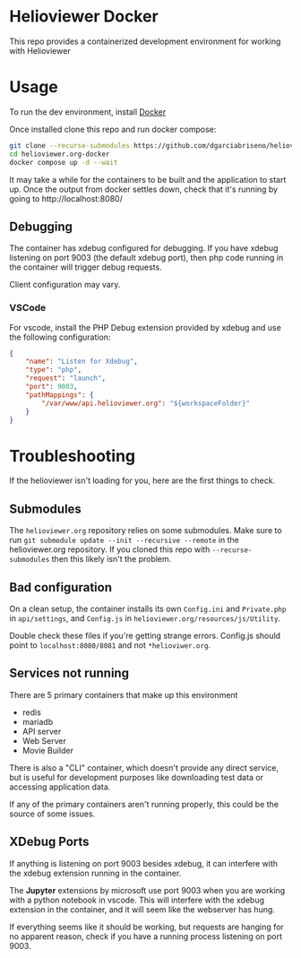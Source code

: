 # Helioviewer Docker
This repo provides a containerized development environment for working with Helioviewer

# Usage
To run the dev environment, install [Docker](https://docs.docker.com/get-docker/)

Once installed clone this repo and run docker compose:

```bash
git clone --recurse-submodules https://github.com/dgarciabriseno/helioviewer.org-docker.git
cd helioviewer.org-docker
docker compose up -d --wait
```

It may take a while for the containers to be built and the application to start up.
Once the output from docker settles down, check that it's running by going to http://localhost:8080/

## Debugging
The container has xdebug configured for debugging.
If you have xdebug listening on port 9003 (the default xdebug port), then php code running in the container will trigger debug requests.

Client configuration may vary.

### VSCode
For vscode, install the PHP Debug extension provided by xdebug and use the following configuration:
```json
{
    "name": "Listen for Xdebug",
    "type": "php",
    "request": "launch",
    "port": 9003,
    "pathMappings": {
        "/var/www/api.helioviewer.org": "${workspaceFolder}"
    }
}
```

# Troubleshooting
If the helioviewer isn't loading for you, here are the first things to check.

## Submodules
The `helioviewer.org` repository relies on some submodules.
Make sure to run `git submodule update --init --recursive --remote` in the helioviewer.org repository.
If you cloned this repo with `--recurse-submodules` then this likely isn't the problem.

## Bad configuration
On a clean setup, the container installs its own `Config.ini` and `Private.php` in `api/settings`, and `Config.js` in `helioviewer.org/resources/js/Utility`.

Double check these files if you're getting strange errors. Config.js should point to `localhost:8080/8081` and not `*helioviwer.org`.


## Services not running
There are 5 primary containers that make up this environment
- redis
- mariadb
- API server
- Web Server
- Movie Builder

There is also a "CLI" container, which doesn't provide any direct service, but is useful for development purposes like downloading test data or accessing application data.

If any of the primary containers aren't running properly, this could be the source of some issues.

## XDebug Ports
If anything is listening on port 9003 besides xdebug, it can interfere with the xdebug extension running in the container.

The **Jupyter** extensions by microsoft use port 9003 when you are working with a python notebook in vscode.
This will interfere with the xdebug extension in the container, and it will seem like the webserver has hung.

If everything seems like it should be working, but requests are hanging for no apparent reason, check if you have a running process listening on port 9003.
